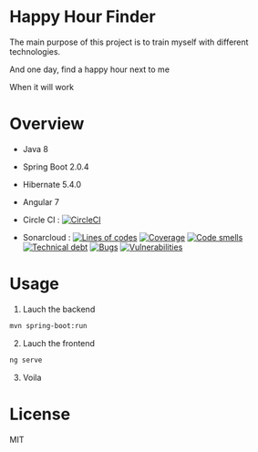 # Happy Hour Finder
The main purpose of this project is to train myself with different technologies.

And one day, find a happy hour next to me

When it will work

# Overview
- Java 8
- Spring Boot 2.0.4
- Hibernate 5.4.0
- Angular 7

- Circle CI :
[![CircleCI](https://circleci.com/gh/mathieuaime/happy-hour-finder-server/tree/master.svg?style=svg)](https://circleci.com/gh/mathieuaime/happy-hour-finder-server/tree/master)

- Sonarcloud :
[![Lines of codes](https://sonarcloud.io/api/project_badges/measure?project=com.mathieuaime:happy-hour-finder-backend&metric=ncloc&branch=master)](https://sonarcloud.io/dashboard?id=com.mathieuaime:happy-hour-finder-backend)
[![Coverage](https://sonarcloud.io/api/project_badges/measure?project=com.mathieuaime:happy-hour-finder-backend&metric=coverage&branch=master)](https://sonarcloud.io/dashboard?id=com.mathieuaime:happy-hour-finder-backend)
[![Code smells](https://sonarcloud.io/api/project_badges/measure?project=com.mathieuaime:happy-hour-finder-backend&metric=code_smells&branch=master)](https://sonarcloud.io/dashboard?id=com.mathieuaime:happy-hour-finder-backend)
[![Technical debt](https://sonarcloud.io/api/project_badges/measure?project=com.mathieuaime:happy-hour-finder-backend&metric=sqale_index&branch=master)](https://sonarcloud.io/dashboard?id=com.mathieuaime:happy-hour-finder-backend)
[![Bugs](https://sonarcloud.io/api/project_badges/measure?project=com.mathieuaime:happy-hour-finder-backend&metric=bugs&branch=master)](https://sonarcloud.io/dashboard?id=com.mathieuaime:happy-hour-finder-backend)
[![Vulnerabilities](https://sonarcloud.io/api/project_badges/measure?project=com.mathieuaime:happy-hour-finder-backend&metric=vulnerabilities&branch=master)](https://sonarcloud.io/dashboard?id=com.mathieuaime:happy-hour-finder-backend)

# Usage
1. Lauch the backend
```bash
mvn spring-boot:run
```
2. Lauch the frontend
```bash
ng serve
```

3. Voila

# License
MIT
